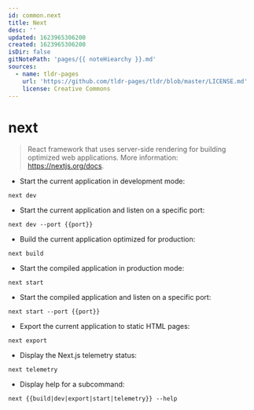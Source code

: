```yaml
---
id: common.next
title: Next
desc: ''
updated: 1623965306200
created: 1623965306200
isDir: false
gitNotePath: 'pages/{{ noteHiearchy }}.md'
sources:
  - name: tldr-pages
    url: 'https://github.com/tldr-pages/tldr/blob/master/LICENSE.md'
    license: Creative Commons
---
```

# next

> React framework that uses server-side rendering for building optimized web applications.
> More information: <https://nextjs.org/docs>.

- Start the current application in development mode:

`next dev`

- Start the current application and listen on a specific port:

`next dev --port {{port}}`

- Build the current application optimized for production:

`next build`

- Start the compiled application in production mode:

`next start`

- Start the compiled application and listen on a specific port:

`next start --port {{port}}`

- Export the current application to static HTML pages:

`next export`

- Display the Next.js telemetry status:

`next telemetry`

- Display help for a subcommand:

`next {{build|dev|export|start|telemetry}} --help`

